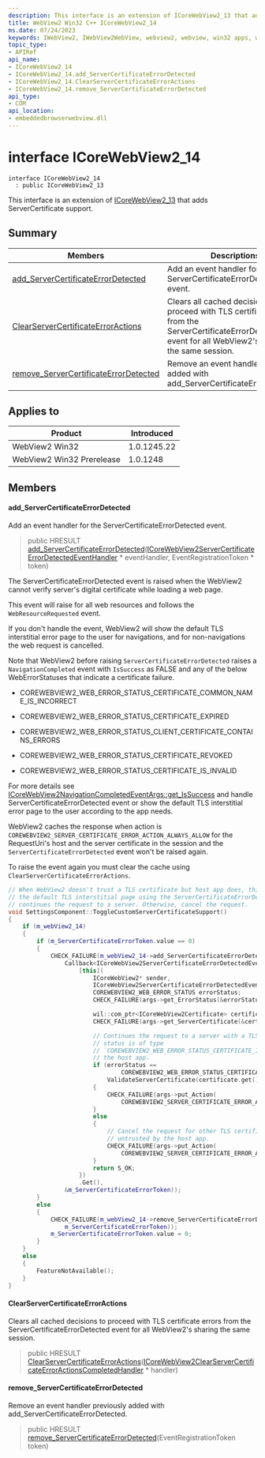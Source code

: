 ```yaml
---
description: This interface is an extension of ICoreWebView2_13 that adds ServerCertificate support.
title: WebView2 Win32 C++ ICoreWebView2_14
ms.date: 07/24/2023
keywords: IWebView2, IWebView2WebView, webview2, webview, win32 apps, win32, edge, ICoreWebView2, ICoreWebView2Controller, browser control, edge html, ICoreWebView2_14
topic_type: 
- APIRef
api_name:
- ICoreWebView2_14
- ICoreWebView2_14.add_ServerCertificateErrorDetected
- ICoreWebView2_14.ClearServerCertificateErrorActions
- ICoreWebView2_14.remove_ServerCertificateErrorDetected
api_type:
- COM
api_location:
- embeddedbrowserwebview.dll
---
```


# interface ICoreWebView2_14

```
interface ICoreWebView2_14
  : public ICoreWebView2_13
```

This interface is an extension of [ICoreWebView2_13](icorewebview2_13.md) that adds ServerCertificate support.

## Summary

 Members                        | Descriptions
--------------------------------|---------------------------------------------
[add_ServerCertificateErrorDetected](#add_servercertificateerrordetected) | Add an event handler for the ServerCertificateErrorDetected event.
[ClearServerCertificateErrorActions](#clearservercertificateerroractions) | Clears all cached decisions to proceed with TLS certificate errors from the ServerCertificateErrorDetected event for all WebView2's sharing the same session.
[remove_ServerCertificateErrorDetected](#remove_servercertificateerrordetected) | Remove an event handler previously added with add_ServerCertificateErrorDetected.

## Applies to

Product                         | Introduced
--------------------------------|---------------------------------------------
WebView2 Win32            |    1.0.1245.22
WebView2 Win32 Prerelease |    1.0.1248

## Members

#### add_ServerCertificateErrorDetected

Add an event handler for the ServerCertificateErrorDetected event.

> public HRESULT [add_ServerCertificateErrorDetected](#add_servercertificateerrordetected)([ICoreWebView2ServerCertificateErrorDetectedEventHandler](icorewebview2servercertificateerrordetectedeventhandler.md) * eventHandler, EventRegistrationToken * token)

The ServerCertificateErrorDetected event is raised when the WebView2 cannot verify server's digital certificate while loading a web page.

This event will raise for all web resources and follows the `WebResourceRequested` event.

If you don't handle the event, WebView2 will show the default TLS interstitial error page to the user for navigations, and for non-navigations the web request is cancelled.

Note that WebView2 before raising `ServerCertificateErrorDetected` raises a `NavigationCompleted` event with `IsSuccess` as FALSE and any of the below WebErrorStatuses that indicate a certificate failure.

* COREWEBVIEW2_WEB_ERROR_STATUS_CERTIFICATE_COMMON_NAME_IS_INCORRECT

* COREWEBVIEW2_WEB_ERROR_STATUS_CERTIFICATE_EXPIRED

* COREWEBVIEW2_WEB_ERROR_STATUS_CLIENT_CERTIFICATE_CONTAINS_ERRORS

* COREWEBVIEW2_WEB_ERROR_STATUS_CERTIFICATE_REVOKED

* COREWEBVIEW2_WEB_ERROR_STATUS_CERTIFICATE_IS_INVALID

For more details see [ICoreWebView2NavigationCompletedEventArgs::get_IsSuccess](icorewebview2navigationcompletedeventargs.md) and handle ServerCertificateErrorDetected event or show the default TLS interstitial error page to the user according to the app needs.

WebView2 caches the response when action is `COREWEBVIEW2_SERVER_CERTIFICATE_ERROR_ACTION_ALWAYS_ALLOW` for the RequestUri's host and the server certificate in the session and the `ServerCertificateErrorDetected` event won't be raised again.

To raise the event again you must clear the cache using `ClearServerCertificateErrorActions`.

```cpp
// When WebView2 doesn't trust a TLS certificate but host app does, this example bypasses
// the default TLS interstitial page using the ServerCertificateErrorDetected event handler and
// continues the request to a server. Otherwise, cancel the request.
void SettingsComponent::ToggleCustomServerCertificateSupport()
{
    if (m_webView2_14)
    {
        if (m_ServerCertificateErrorToken.value == 0)
        {
            CHECK_FAILURE(m_webView2_14->add_ServerCertificateErrorDetected(
                Callback<ICoreWebView2ServerCertificateErrorDetectedEventHandler>(
                    [this](
                        ICoreWebView2* sender,
                        ICoreWebView2ServerCertificateErrorDetectedEventArgs* args) {
                        COREWEBVIEW2_WEB_ERROR_STATUS errorStatus;
                        CHECK_FAILURE(args->get_ErrorStatus(&errorStatus));

                        wil::com_ptr<ICoreWebView2Certificate> certificate = nullptr;
                        CHECK_FAILURE(args->get_ServerCertificate(&certificate));

                        // Continues the request to a server with a TLS certificate if the error
                        // status is of type
                        // `COREWEBVIEW2_WEB_ERROR_STATUS_CERTIFICATE_IS_INVALID` and trusted by
                        // the host app.
                        if (errorStatus ==
                                COREWEBVIEW2_WEB_ERROR_STATUS_CERTIFICATE_IS_INVALID &&
                            ValidateServerCertificate(certificate.get()))
                        {
                            CHECK_FAILURE(args->put_Action(
                                COREWEBVIEW2_SERVER_CERTIFICATE_ERROR_ACTION_ALWAYS_ALLOW));
                        }
                        else
                        {
                            // Cancel the request for other TLS certificate error types or if
                            // untrusted by the host app.
                            CHECK_FAILURE(args->put_Action(
                                COREWEBVIEW2_SERVER_CERTIFICATE_ERROR_ACTION_CANCEL));
                        }
                        return S_OK;
                    })
                    .Get(),
                &m_ServerCertificateErrorToken));
        }
        else
        {
            CHECK_FAILURE(m_webView2_14->remove_ServerCertificateErrorDetected(
                m_ServerCertificateErrorToken));
            m_ServerCertificateErrorToken.value = 0;
        }
    }
    else
    {
        FeatureNotAvailable();
    }
}
```

#### ClearServerCertificateErrorActions

Clears all cached decisions to proceed with TLS certificate errors from the ServerCertificateErrorDetected event for all WebView2's sharing the same session.

> public HRESULT [ClearServerCertificateErrorActions](#clearservercertificateerroractions)([ICoreWebView2ClearServerCertificateErrorActionsCompletedHandler](icorewebview2clearservercertificateerroractionscompletedhandler.md) * handler)

#### remove_ServerCertificateErrorDetected

Remove an event handler previously added with add_ServerCertificateErrorDetected.

> public HRESULT [remove_ServerCertificateErrorDetected](#remove_servercertificateerrordetected)(EventRegistrationToken token)

